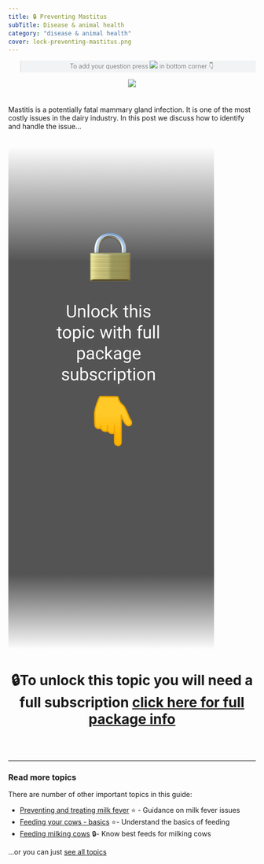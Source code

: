 ```yaml
---
title: 🔒 Preventing Mastitus
subTitle: Disease & animal health
category: "disease & animal health"
cover: lock-preventing-mastitus.png
---
```

<blockquote style="background: #f2f3f4;">
<p style="text-align: center; font-weight: 300; font-size: 0.9em">To add your question press <img style="height:2em;" src="https://africafarmersclub.com/static/comment_icon-fd465a3a52da53f109d439f079d19bf5-08634.png" >  in bottom corner 👇</p>
</blockquote>

<div style="text-align: center">
<a href="/about"><img style="height:3em;" src="https://africafarmersclub.com/static/key_bar-1-9b2f19aba3eb597319aeb514f4c1239f-8284c.png" ></a>
</div>
<br></br>
Mastitis is a potentially fatal mammary gland infection. It is one of the most costly issues in the dairy industry. In this post we discuss how to identify and handle the issue...
<br></br>

![](./unlock_this.png)

<h1 style="text-align: center;">🔒To unlock this topic you will need a full subscription <a href="/about">click here for full package info</a></h1>

<br></br>

---
### Read more topics
There are number of other important topics in this guide:

* [Preventing and treating milk fever](/preventing-and-treating-milk-fever) ⭐ - Guidance on milk fever issues
* [Feeding your cows - basics](/feeding-your-cow-basics)  ⭐- Understand the basics of feeding
* [Feeding milking cows](/feeding-milking-cows)  🔒- Know best feeds for milking cows

...or you can just [see all topics](/)
